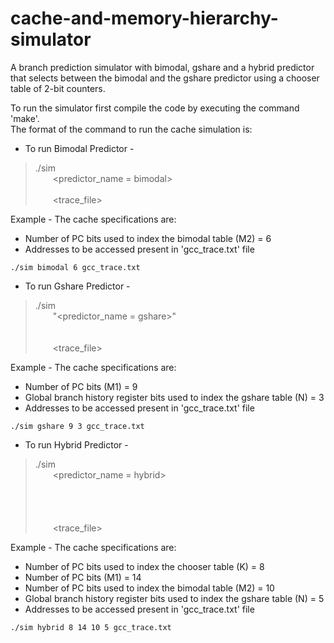 # cache-and-memory-hierarchy-simulator
A branch prediction simulator with bimodal, gshare and a hybrid predictor that selects between the bimodal and the gshare predictor using a chooser table of 2-bit counters.

To run the simulator first compile the code by executing the command 'make'.<br/>
The format of the command to run the cache simulation is:

* To run Bimodal Predictor -
>./sim<br/>
>&emsp;&emsp;<predictor_name = bimodal><br/>
>&emsp;&emsp;<M2><br/>
>&emsp;&emsp;<trace_file><br/>

Example - The cache specifications are:
* Number of PC bits used to index the bimodal table (M2) = 6
* Addresses to be accessed present in 'gcc_trace.txt' file

```./sim bimodal 6 gcc_trace.txt```

* To run Gshare Predictor -
>./sim<br/>
>&emsp;&emsp;"<predictor_name = gshare>"<br/>
>&emsp;&emsp;<M1><br/>
>&emsp;&emsp;<N><br/>
>&emsp;&emsp;<trace_file><br/>

Example - The cache specifications are:
* Number of PC bits (M1) = 9
* Global branch history register bits used to index the gshare table (N) = 3
* Addresses to be accessed present in 'gcc_trace.txt' file

```./sim gshare 9 3 gcc_trace.txt```

* To run Hybrid Predictor -
>./sim<br/>
>&emsp;&emsp;<predictor_name = hybrid><br/>
>&emsp;&emsp;<K><br/>
>&emsp;&emsp;<M1><br/>
>&emsp;&emsp;<N><br/>
>&emsp;&emsp;<M2><br/>
>&emsp;&emsp;<trace_file><br/>

Example - The cache specifications are:
* Number of PC bits used to index the chooser table (K) = 8
* Number of PC bits (M1) = 14
* Number of PC bits used to index the bimodal table (M2) = 10
* Global branch history register bits used to index the gshare table (N) = 5
* Addresses to be accessed present in 'gcc_trace.txt' file

```./sim hybrid 8 14 10 5 gcc_trace.txt```
